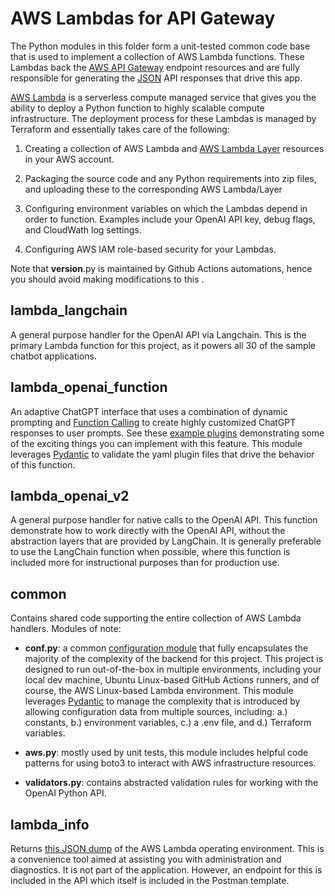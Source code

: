 # AWS Lambdas for API Gateway

The Python modules in this folder form a unit-tested common code base that is used to implement a collection of AWS Lambda functions. These Lambdas back the [AWS API Gateway](https://aws.amazon.com/api-gateway/) endpoint resources and are fully responsible for generating the [JSON](https://www.json.org/json-en.html) API responses that drive this app.

[AWS Lambda](https://aws.amazon.com/pm/lambda/) is a serverless compute managed service that gives you the ability to deploy a Python function to highly scalable compute infrastructure. The deployment process for these Lambdas is managed by Terraform and essentially takes care of the following:

1. Creating a collection of AWS Lambda and [AWS Lambda Layer](https://docs.aws.amazon.com/lambda/latest/dg/chapter-layers.html) resources in your AWS account.

2. Packaging the source code and any Python requirements into zip files, and uploading these to the corresponding AWS Lambda/Layer

3. Configuring environment variables on which the Lambdas depend in order to function. Examples include your OpenAI API key, debug flags, and CloudWath log settings.

4. Configuring AWS IAM role-based security for your Lambdas.

Note that **version**.py is maintained by Github Actions automations, hence you should avoid making modifications to this .

## lambda_langchain

A general purpose handler for the OpenAI API via Langchain. This is the primary Lambda function for this project, as it powers all 30 of the sample chatbot applications.

## lambda_openai_function

An adaptive ChatGPT interface that uses a combination of dynamic prompting and [Function Calling](https://platform.openai.com/docs/guides/function-calling) to create highly customized ChatGPT responses to user prompts. See these [example plugins](../openai_api/lambda_openai_function/config/) demonstrating some of the exciting things you can implement with this feature. This module leverages [Pydantic](https://docs.pydantic.dev/latest/) to validate the yaml plugin files that drive the behavior of this function.

## lambda_openai_v2

A general purpose handler for native calls to the OpenAI API. This function demonstrate how to work directly with the OpenAI API, without the abstraction layers that are provided by LangChain. It is generally preferable to use the LangChain function when possible, where this function is included more for instructional purposes than for production use.

## common

Contains shared code supporting the entire collection of AWS Lambda handlers. Modules of note:

- **conf.py**: a common [configuration module](./common/conf.py) that fully encapsulates the majority of the complexity of the backend for this project. This project is designed to run out-of-the-box in multiple environments, including your local dev machine, Ubuntu Linux-based GitHub Actions runners, and of course, the AWS Linux-based Lambda environment. This module leverages [Pydantic](https://docs.pydantic.dev/latest/) to manage the complexity that is introduced by allowing configuration data from multiple sources, including: a.) constants, b.) environment variables, c.) a .env file, and d.) Terraform variables.

- **aws.py**: mostly used by unit tests, this module includes helpful code patterns for using boto3 to interact with AWS infrastructure resources.

- **validators.py**: contains abstracted validation rules for working with the OpenAI Python API.

## lambda_info

Returns [this JSON dump](../../../../doc/json/apigateway_endpoing_info.json) of the AWS Lambda operating environment. This is a convenience tool aimed at assisting you with administration and diagnostics. It is not part of the application. However, an endpoint for this is included in the API which itself is included in the Postman template.
